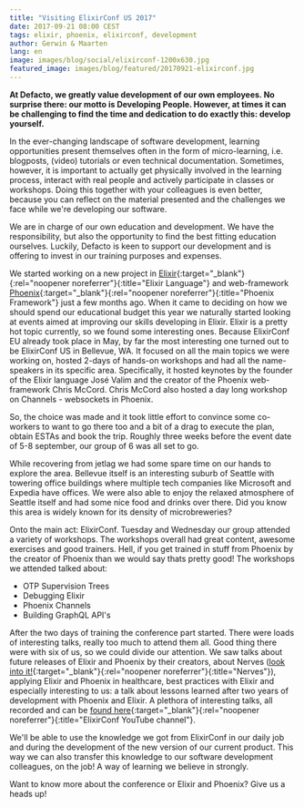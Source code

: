 ```yaml
---
title: "Visiting ElixirConf US 2017"
date: 2017-09-21 08:00 CEST
tags: elixir, phoenix, elixirconf, development
author: Gerwin & Maarten
lang: en
image: images/blog/social/elixirconf-1200x630.jpg
featured_image: images/blog/featured/20170921-elixirconf.jpg
---
```


__At Defacto, we greatly value development of our own employees. No surprise there: our motto is Developing People. However, at times it can be challenging to find the time and dedication to do exactly this: develop yourself.__

In the ever-changing landscape of software development, learning opportunities present themselves often in the form of micro-learning, i.e. blogposts, (video) tutorials or even technical documentation. Sometimes, however, it is important to actually get physically involved in the learning process, interact with real people and actively participate in classes or workshops. Doing this together with your colleagues is even better, because you can reflect on the material presented and the challenges we face while we're developing our software.

We are in charge of our own education and development. We have the responsibility, but also the opportunity to find the best fitting education ourselves. Luckily, Defacto is keen to support our development and is offering to invest in our training purposes and expenses.​

We started working on a new project in [Elixir](https://elixir-lang.org/){:target="_blank"}{:rel="noopener noreferrer"}{:title="Elixir Language"} and web-framework [Phoenix](http://phoenixframework.org/){:target="_blank"}{:rel="noopener noreferrer"}{:title="Phoenix Framework"} just a few months ago. When it came to deciding on how we should spend our educational budget this year we naturally started looking at events aimed at improving our skills developing in Elixir. Elixir is a pretty hot topic currently, so we found some interesting ones. Because ElixirConf EU already took place in May, by far the most interesting one turned out to be ElixirConf US in Bellevue, WA. It focused on all the main topics we were working on, hosted 2-days of hands-on workshops and had all the name-speakers in its specific area. Specifically, it hosted keynotes by the founder of the Elixir language José Valim and the creator of the Phoenix web-framework Chris McCord. Chris McCord also hosted a day long workshop on Channels - websockets in Phoenix.

So, the choice was made and it took little effort to convince some co-workers to want to go there too and a bit of a drag to execute the plan, obtain ESTAs and book the trip. Roughly three weeks before the event date of 5-8 september, our group of 6 was all set to go.

While recovering from jetlag we had some spare time on our hands to explore the area. Bellevue itself is an interesting suburb of Seattle with towering office buildings where multiple tech companies like Microsoft and Expedia have offices. We were also able to enjoy the relaxed atmosphere of Seattle itself and had some nice food and drinks over there. Did you know this area is widely known for its density of microbreweries?

Onto the main act: ElixirConf. Tuesday and Wednesday our group attended a variety of workshops. The workshops overall had great content, awesome exercises and good trainers. Hell, if you get trained in stuff from Phoenix by the creator of Phoenix than we would say thats pretty good!
The workshops we attended talked about:

- OTP Supervision Trees
- Debugging Elixir
- Phoenix Channels
- Building GraphQL API's

After the two days of training the conference part started. There were loads of interesting talks, really too much to attend them all. Good thing there were with six of us, so we could divide our attention. We saw talks about future releases of Elixir and Phoenix by their creators, about Nerves ([look into it!](http://nerves-project.org){:target="_blank"}{:rel="noopener noreferrer"}{:title="Nerves"}), applying Elixir and Phoenix in healthcare, best practices with Elixir and especially interesting to us: a talk about lessons learned after two years of development with Phoenix and Elixir. A plethora of interesting talks, all recorded and can be [found here](https://www.youtube.com/channel/UC0l2QTnO1P2iph-86HHilMQ/videos){:target="_blank"}{:rel="noopener noreferrer"}{:title="ElixirConf YouTube channel"}.

We'll be able to use the knowledge we got from ElixirConf in our daily job and during the development of the new version of our current product. This way we can also transfer this knowledge to our software development colleagues, on the job! A way of learning we believe in strongly.

Want to know more about the conference or Elixir and Phoenix? Give us a heads up!
